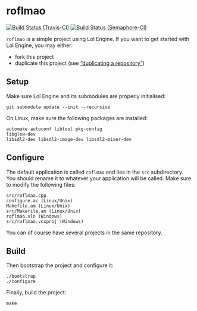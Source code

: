 # roflmao

[![Build Status (Travis-CI)](https://travis-ci.org/lolengine/lol-roflmao.svg?branch=master)](https://travis-ci.org/lolengine/lol-roflmao)
[![Build Status (Semaphore-CI)](https://semaphoreci.com/api/v1/samhocevar/lol-roflmao/branches/master/badge.svg)](https://semaphoreci.com/samhocevar/lol-roflmao)

`roflmao` is a simple project using Lol Engine. If you want to get
started with Lol Engine, you may either:

 - fork this project
 - duplicate this project (see [“duplicating a repository”](https://help.github.com/articles/duplicating-a-repository/))

## Setup

Make sure Lol Engine and its submodules are properly initialised:

    git submodule update --init --recursive

On Linux, make sure the following packages are installed:

    automake autoconf libtool pkg-config
    libglew-dev
    libsdl2-dev libsdl2-image-dev libsdl2-mixer-dev

## Configure

The default application is called `roflmao` and lies in the `src` subdirectory.
You should rename it to whatever your application will be called. Make sure
to modify the following files:

    src/roflmao.cpp
    configure.ac (Linux/Unix)
    Makefile.am (Linux/Unix)
    src/Makefile.am (Linux/Unix)
    roflmao.sln (Windows)
    src/roflmao.vcxproj (Windows)

You can of course have several projects in the same repository.

## Build

Then bootstrap the project and configure it:

    ./bootstrap
    ./configure

Finally, build the project:

    make

